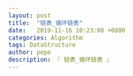 ```yaml
---
layout: post
title:  "链表_循环链表"
date:   2019-11-16 10:23:00 +0800
categories: Algorithm
tags: DataStructure
author: pepe
description: 『 链表_循环链表 』
---
```






































